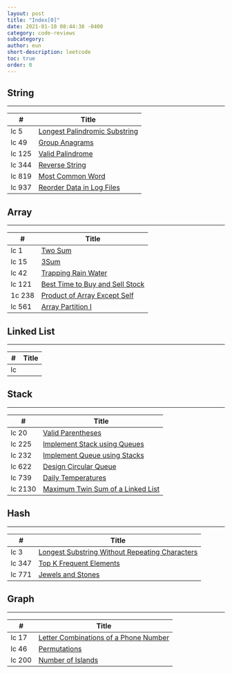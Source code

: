 ```yaml
---
layout: post
title: "Index[0]"
date: 2021-01-10 08:44:38 -0400
category: code-reviews
subcategory: 
author: eun
short-description: leetcode
toc: true
order: 0
---
```



## String
---

#| Title |      
---|---|   
lc 5|[Longest Palindromic Substring](/code-reviews/leetcode-5)|    
lc 49|[Group Anagrams](/code-reviews/leetcode-49)| 
lc 125|[Valid Palindrome](/code-reviews/leetcode-125/)|
lc 344|[Reverse String](/code-reviews/leetcode-344)|
lc 819|[Most Common Word](/code-reviews/leetcode-819)|
lc 937|[Reorder Data in Log Files](/code-reviews/leetcode-937)|

## Array
---

#| Title | 
---|---|
lc 1|[Two Sum](/code-rivews/leetcode-1)|
lc 15|[3Sum](/code-revies/leetcode-15)|
lc 42|[Trapping Rain Water](/code-reviews/leetcode-42)|
lc 121|[Best Time to Buy and Sell Stock](/code-revies/leetcode-121)|
1c 238|[Product of Array Except Self](/code-reviews/leetcode-238)|
lc 561|[Array Partition I](/code-reviews/leetcode-561)|

## Linked List
---

#| Title | 
---|---|
lc | []()|

## Stack
---

#| Title |
---|---|
lc 20|[Valid Parentheses](/code-reviews/leetcode-20)|
lc 225|[Implement Stack using Queues](/code-reviews/leetcode-225)|
lc 232|[Implement Queue using Stacks](/code-reviews/leetcode-232)|
lc 622|[Design Circular Queue](/code-reviews/leetcode-622)|
lc 739|[Daily Temperatures](/code-reviews/leetcode-739)|
lc 2130|[Maximum Twin Sum of a Linked List](/code-reviews/leetcode-2130)|

## Hash
---

#| Title | 
---|---|
lc 3|[Longest Substring Without Repeating Characters](/code-reviews/leetcode-3)||
lc 347|[Top K Frequent Elements](/code-reviews/leetcode-347)|
lc 771|[Jewels and Stones](/code-reviews/leetcode-771)|

## Graph
---

#| Title | 
---|---|
lc 17|[Letter Combinations of a Phone Number](/code-reviews/leetcode-17)|
lc 46|[Permutations](/code-reviews/leetcode-46)|
lc 200|[Number of Islands](/code-reviews/leetcode-200)|
